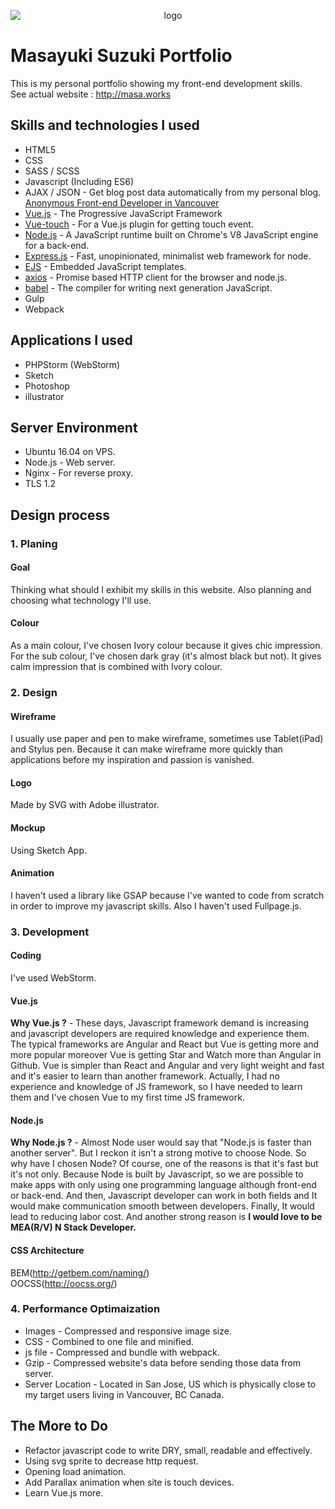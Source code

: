 <p align="center">
  <img src="http://masa.works/dist/img/mainLogo.svg" alt="logo" style="display:block; margin: auto;">
</p>

# Masayuki Suzuki Portfolio
This is my personal portfolio showing my front-end development skills.   
See actual website : <http://masa.works>

## Skills and technologies I used
* HTML5
* CSS
* SASS / SCSS
* Javascript (Including ES6)
* AJAX / JSON - Get blog post data automatically from my personal blog.  
 [Anonymous Front-end Developer in Vancouver](https://anon.one/)
* [Vue.js](https://github.com/vuejs/vue) - The Progressive JavaScript Framework
* [Vue-touch](https://github.com/vuejs/vue-touch) - For a Vue.js plugin for getting touch event.
* [Node.js](https://github.com/nodejs/node) - A JavaScript runtime built on Chrome's V8 JavaScript engine for a back-end.
* [Express.js](https://github.com/expressjs/express) - Fast, unopinionated, minimalist web framework for node.
* [EJS](https://github.com/mde/ejs) - Embedded JavaScript templates.
* [axios](https://github.com/mzabriskie/axios) - Promise based HTTP client for the browser and node.js.
* [babel](https://github.com/babel/babel) - The compiler for writing next generation JavaScript.
* Gulp
* Webpack

## Applications I used
* PHPStorm (WebStorm)
* Sketch
* Photoshop
* illustrator

## Server Environment
* Ubuntu 16.04 on VPS.
* Node.js - Web server.
* Nginx - For reverse proxy.
* TLS 1.2

## Design process
### 1. Planing
#### Goal
Thinking what should I exhibit my skills in this website. Also planning and choosing what technology I'll use.
#### Colour
As a main colour, I've  chosen Ivory colour because it gives chic impression. For the sub colour, I've chosen dark gray (it's almost black but not). It gives calm impression that is combined with Ivory colour.

### 2. Design
#### Wireframe
I usually use paper and pen to make wireframe, sometimes use Tablet(iPad) and Stylus pen. Because it can make wireframe more quickly than applications before my inspiration and passion is vanished.
#### Logo
Made by SVG with Adobe illustrator.
#### Mockup
Using Sketch App.
#### Animation
I haven't used a library like GSAP because I've wanted to code from scratch in order to improve my javascript skills. Also I haven't used Fullpage.js.
  
### 3. Development
#### Coding
I've used WebStorm.
#### Vue.js
**Why Vue.js ?** - These days, Javascript framework demand is increasing and javascript developers are required knowledge and experience them. 
The typical frameworks are Angular and React but Vue is getting more and more popular moreover Vue is getting Star and Watch more than Angular in Github. Vue is simpler than React and Angular and very light weight and fast and it's easier to learn than another framework. Actually, I had no experience and knowledge of JS framework, so I have needed to learn them and I've chosen Vue to my first time JS framework. 
#### Node.js
**Why Node.js ?** - Almost Node user would say that "Node.js is faster than another server". But I reckon it isn't a strong motive to choose Node. So why have I chosen Node? Of course, one of the reasons is that it's fast but it's not only. Because Node is built by Javascript, so we are possible to make apps with only using one programming language although front-end or back-end. And then, Javascript developer can work in both fields and It would make communication smooth between developers. Finally, It would lead to reducing labor cost. And another strong reason is **I would love to be MEA(R/V) N Stack Developer.**
#### CSS Architecture
BEM(<http://getbem.com/naming/>)  
OOCSS(<http://oocss.org/>)
  
### 4. Performance Optimaization
* Images - Compressed and responsive image size.
* CSS - Combined to one file and minified.
* js file - Compressed and bundle with webpack.
* Gzip - Compressed website's data before sending those data from server.
* Server Location - Located in San Jose, US which is physically close to my target users living in Vancouver, BC Canada.

## The More to Do
* Refactor javascript code to write DRY, small, readable and effectively.
* Using svg sprite to decrease http request.
* Opening load animation.
* Add Parallax animation when site is touch devices.
* Learn Vue.js more.
